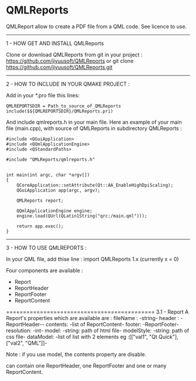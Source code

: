 # QMLReports

QMLReport allow to create a PDF file from a QML code.
See licence to use.

---------------------------------------------
1 - HOW GET AND INSTALL QMLReports

Clone or download QMLReports from git in your project :
      https://github.com/jiyuusoft/QMLReports
or
      git clone https://github.com/jiyuusoft/QMLReports.git




---------------------------------------------
2 - HOW TO INCLUDE IN YOUR QMAKE PROJECT :

Add in your *.pro file this lines:

    QMLREPORTSDIR = Path_to_source_of_QMLReports
    include($${QMLREPORTSDIR}/QMLReports.pri)


And include qmlreports.h in your main file.
Here an example of your main file (main.cpp), with source of QMLReports in subdirectory QMLReports :


    #include <QGuiApplication>
    #include <QQmlApplicationEngine>
    #include <QStandardPaths>

    #include "QMLReports/qmlreports.h"


    int main(int argc, char *argv[])
    {
        QCoreApplication::setAttribute(Qt::AA_EnableHighDpiScaling);
        QGuiApplication app(argc, argv);

        QMLReports report;

        QQmlApplicationEngine engine;
        engine.load(QUrl(QLatin1String("qrc:/main.qml")));

        return app.exec();
    }


---------------------------------------------
3 - HOW TO USE QMLREPORTS :

In your QML file, add thise line :
import QMLReports 1.x   (currently x = 0)


Four components are available :
   - Report
   - ReportHeader
   - ReportFooter
   - ReportContent

============================================
3.1 - Report 
A Report's properties which are available are :
    fileName : -string-
    header : -ReportHeader--
    contents: -list of ReportContent-
    footer: -ReportFooter-
    resolution: -int-
    model: -string: path of html file-
    modelStyle: -string: path of css file-
    dataModel: -list of list with 2 elements eg :[["val1", "Qt Quick"], ["val2", "QML"]]-

Note : if you use model, the contents property are disable.


can contain one ReportHeader, one ReportFooter and one or many ReportContent.

